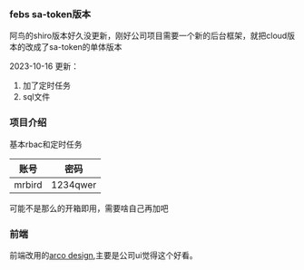 ### febs sa-token版本
阿鸟的shiro版本好久没更新，刚好公司项目需要一个新的后台框架，就把cloud版本的改成了sa-token的单体版本

2023-10-16 更新：
1. 加了定时任务
2. sql文件

### 项目介绍
基本rbac和定时任务

| 账号     | 密码       |
|--------|----------|
| mrbird | 1234qwer |

可能不是那么的开箱即用，需要啥自己再加吧


### 前端
前端改用的[arco design](https://arco.design/),主要是公司ui觉得这个好看。